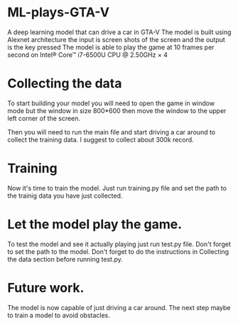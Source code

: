 # ML-plays-GTA-V
A deep learning model that can drive a car in GTA-V
The model is built using Alexnet architecture the input is screen shots of the screen and the output is the key pressed
The model is able to play the game at 10 frames per second on Intel® Core™ i7-6500U CPU @ 2.50GHz × 4 


# Collecting the data
To start building your model you will need to open the game in window mode but the window in size 800*600 then move the window to the upper left corner of the screen.

Then you will need to run the main file and start driving a car around to collect the training data. I suggest to collect about 300k record.

# Training
Now it's time to train the model. Just run training.py file and set the path to the trainig data you have just collected.

# Let the model play the game.
To test the model and see it actually playing just run test.py file. Don't forget to set the path to the model. Don't forget to do the instructions in Collecting the data section before running test.py.

# Future work.
The model is now capable of just driving a car around. The next step maybe to train a model to avoid obstacles.

